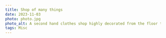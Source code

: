 ```yaml
---
title: Shop of many things
date: 2023-11-03
photo: photo.jpg
photo_alt: A second hand clothes shop highly decorated from the floor to the ceiling
tags: Misc
---
```

